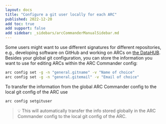 ```yaml
---
layout: docs
title: "Configure a git user locally for each ARC"
published: 2022-12-20
add toc: true
add support: false
add sidebar: _sidebars/arcCommanderManualSidebar.md
---
```


<!-- ### 

You have the option to set this information globally, but you can also use different signatures for different repositories. E.g., when you develop software on `GitHub` and work on `ARCs` on the `nfdi4plants GitLab`.

For this case the `ArcCommander` has a set of features to ease your pain.

1. First set the information you want to use `globally` in the `ARC Commander config`: 
   - Either using `arc config edit -g` and adding the following fields: 
      - general.gitname="Full Name of User"
      - general.gitemail="Email of user"
   - or adding them directly in the cli:
      - `arc config set -g -n "general.gitname" -v "Full Name of User"`
      - `arc config set -g -n "general.gitemail" -v "Email of user"`
2. Afterwards, just use `arc config setgituser` for each ARC you download or create. -->

Some users might want to use different signatures for different repositories, e.g., developing software on GitHub and working on ARCs on [the DataHUB](https://git.nfdi4plants.org). Besides your global git configuration, you can store the information you want to use for editing ARCs within the ARC Commander config:

```bash
arc config set -g -n "general.gitname" -v "Name of choice"
arc config set -g -n "general.gitemail" -v "Email of choice"
```

To transfer the information from the global ARC Commander config to the local git config of the ARC use

```bash
arc config setgituser
```

> :bulb: This will automatically transfer the info stored globally in the ARC Commander config to the local git config of the ARC.
